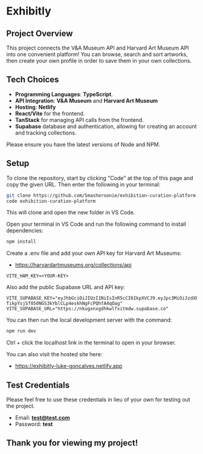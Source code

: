 # Exhibitly

## Project Overview

This project connects the V&A Museum API and Harvard Art Museum API into one convenient platform! You can browse, search and sort artworks, then create your own profile in order to save them in your own collections.

## Tech Choices

- **Programming Languages**: **TypeScript**.
- **API Integration**: **V&A Museum** and **Harvard Art Museum**
- **Hosting**: **Netlify**
- **React/Vite** for the frontend.
- **TanStack** for managing API calls from the frontend.
- **Supabase** database and authentication, allowing for creating an account and tracking collections.

Please ensure you have the latest versions of Node and NPM.

## Setup

To clone the repository, start by clicking "Code" at the top of this page and copy the given URL. Then enter the following in your terminal:

```Bash
git clone https://github.com/Smasheroonie/exhibition-curation-platform.git
code exhibition-curation-platform
```

This will clone and open the new folder in VS Code.

Open your terminal in VS Code and run the following command to install dependencies:

```Bash
npm install
```

Create a .env file and add your own API key for Harvard Art Museums:

- https://harvardartmuseums.org/collections/api

```
VITE_HAM_KEY=<YOUR-KEY>
```

Also add the public Supabase URL and API key:

```
VITE_SUPABASE_KEY="eyJhbGciOiJIUzI1NiIsInR5cCI6IkpXVCJ9.eyJpc3MiOiJzdXBhYmFzZSIsInJlZiI6Im5rdWd4bnhnZGhrd2xmeGl0bWR3Iiwicm9sZSI6ImFub24iLCJpYXQiOjE3NDkzODU2MzMsImV4cCI6MjA2NDk2MTYzM30.-TikpYsjSf850NGS3kYblCLp4eskhNgFcPQhfA4qOag"
VITE_SUPABASE_URL="https://nkugxnxgdhkwlfxitmdw.supabase.co"
```

You can then run the local development server with the command:

```Bash
npm run dev
```

Ctrl + click the localhost link in the terminal to open in your browser.

You can also visit the hosted site here:

- https://exhibitly-luke-goncalves.netlify.app

## Test Credentials

Please feel free to use these credentials in lieu of your own for testing out the project.

- Email: **test@test.com**
- Password: **test**

## Thank you for viewing my project!
